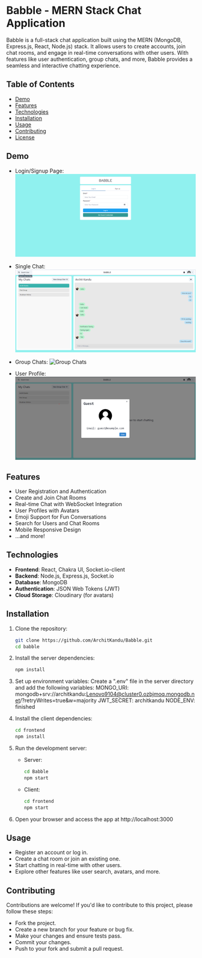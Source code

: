 # Babble - MERN Stack Chat Application

Babble is a full-stack chat application built using the MERN (MongoDB, Express.js, React, Node.js) stack. It allows users to create accounts, join chat rooms, and engage in real-time conversations with other users. With features like user authentication, group chats, and more, Babble provides a seamless and interactive chatting experience.

## Table of Contents

- [Demo](#demo)
- [Features](#features)
- [Technologies](#technologies)
- [Installation](#installation)
- [Usage](#usage)
- [Contributing](#contributing)
- [License](#license)

## Demo

<!-- ![Babble Screenshot](screenshots/babble-screenshot.png) -->

- Login/Signup Page:
  <img src="screenshots/Login-Signup.png" alt="Login Sign Up Page">

- Single Chat:
  <img src="screenshots/Single-Chat.png" alt="Single Chats">

- Group Chats:
  <img src="screenshots/Group-Chats.png" alt="Group Chats">

- User Profile:
  <img src="screenshots/User-Profile.png" alt="User Profile">

## Features

- User Registration and Authentication
- Create and Join Chat Rooms
- Real-time Chat with WebSocket Integration
- User Profiles with Avatars
- Emoji Support for Fun Conversations
- Search for Users and Chat Rooms
- Mobile Responsive Design
- ...and more!

## Technologies

- **Frontend**: React, Chakra UI, Socket.io-client
- **Backend**: Node.js, Express.js, Socket.io
- **Database**: MongoDB
- **Authentication**: JSON Web Tokens (JWT)
- **Cloud Storage**: Cloudinary (for avatars)

## Installation

1. Clone the repository:

   ```bash
   git clone https://github.com/ArchitKandu/Babble.git
   cd babble
   ```

2. Install the server dependencies:

   ```bash
   npm install
   ```

3. Set up environment variables:
   Create a ".env" file in the server directory and add the following variables:
   MONGO_URI: mongodb+srv://architkandu:Lenovo9104@cluster0.ozbjmoq.mongodb.net/?retryWrites=true&w=majority
   JWT_SECRET: architkandu
   NODE_ENV: finished

4. Install the client dependencies:

   ```bash
   cd frontend
   npm install
   ```

5. Run the development server:

   - Server:
     ```bash
     cd Babble
     npm start
     ```
   - Client:
     ```bash
     cd frontend
     npm start
     ```

6. Open your browser and access the app at http://localhost:3000

## Usage

- Register an account or log in.
- Create a chat room or join an existing one.
- Start chatting in real-time with other users.
- Explore other features like user search, avatars, and more.

## Contributing

Contributions are welcome! If you'd like to contribute to this project, please follow these steps:

- Fork the project.
- Create a new branch for your feature or bug fix.
- Make your changes and ensure tests pass.
- Commit your changes.
- Push to your fork and submit a pull request.
